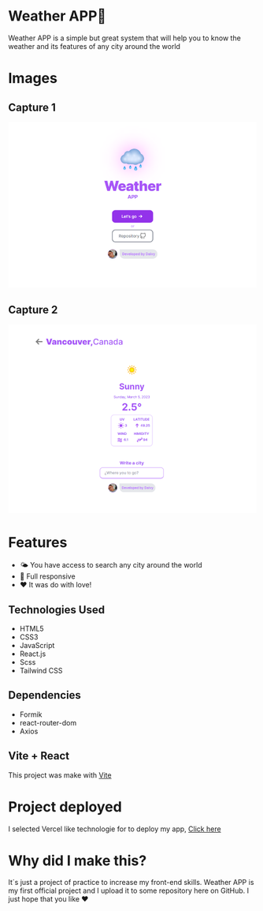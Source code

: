 # Weather APP🌄
Weather APP is a simple but great system that will help you to know the weather and its features of any city around the world

# Images
## Capture 1
![Capture 1](https://github.com/DaivyMorales/api-weather/blob/master/Photos/Captura%20de%20pantalla%202023-03-05%20153456.png)
## Capture 2
![Capture 2](https://github.com/DaivyMorales/api-weather/blob/master/Photos/2.png)

# Features
+ 🌤️ You have access to search any city around the world
+ 📱 Full responsive
+ ♥️ It was do with love!

## Technologies Used

- HTML5
- CSS3
- JavaScript
- React.js
- Scss
- Tailwind CSS

## Dependencies
* Formik
* react-router-dom
* Axios



## Vite + React
This project was make with [Vite](https://vitejs.dev/)

# Project deployed
I selected Vercel like technologie for to deploy my app, [Click here](https://api-weather-zeta.vercel.app/)

# Why did I make this?
 It´s just a project of practice to increase my front-end skills. Weather APP is my first official project and I upload it to some repository here on GitHub. I just hope that you like ♥️
